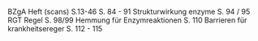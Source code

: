BZgA Heft (scans) S.13-46
S. 84 - 91 Strukturwirkung enzyme 
S. 94 / 95 RGT Regel 
S. 98/99 Hemmung für Enzymreaktionen
S. 110 Barrieren für krankheitsereger
S. 112 - 115 